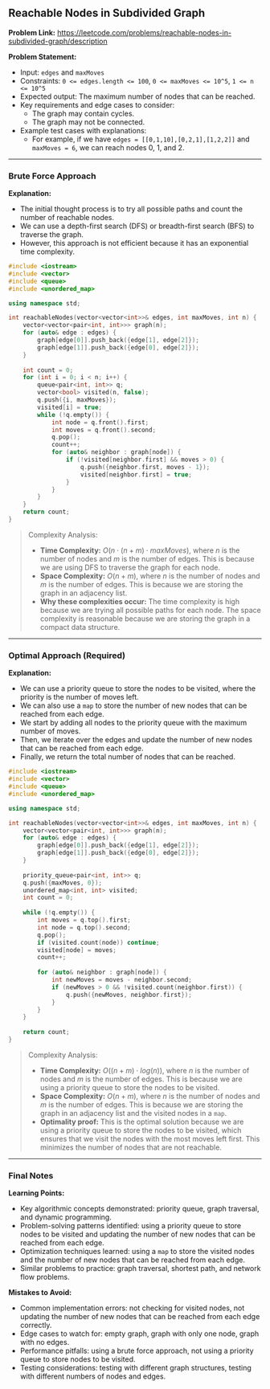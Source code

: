 ## Reachable Nodes in Subdivided Graph

**Problem Link:** https://leetcode.com/problems/reachable-nodes-in-subdivided-graph/description

**Problem Statement:**
- Input: `edges` and `maxMoves`
- Constraints: `0 <= edges.length <= 100`, `0 <= maxMoves <= 10^5`, `1 <= n <= 10^5`
- Expected output: The maximum number of nodes that can be reached.
- Key requirements and edge cases to consider:
  - The graph may contain cycles.
  - The graph may not be connected.
- Example test cases with explanations:
  - For example, if we have `edges = [[0,1,10],[0,2,1],[1,2,2]]` and `maxMoves = 6`, we can reach nodes 0, 1, and 2.

---

### Brute Force Approach

**Explanation:**
- The initial thought process is to try all possible paths and count the number of reachable nodes.
- We can use a depth-first search (DFS) or breadth-first search (BFS) to traverse the graph.
- However, this approach is not efficient because it has an exponential time complexity.

```cpp
#include <iostream>
#include <vector>
#include <queue>
#include <unordered_map>

using namespace std;

int reachableNodes(vector<vector<int>>& edges, int maxMoves, int n) {
    vector<vector<pair<int, int>>> graph(n);
    for (auto& edge : edges) {
        graph[edge[0]].push_back({edge[1], edge[2]});
        graph[edge[1]].push_back({edge[0], edge[2]});
    }
    
    int count = 0;
    for (int i = 0; i < n; i++) {
        queue<pair<int, int>> q;
        vector<bool> visited(n, false);
        q.push({i, maxMoves});
        visited[i] = true;
        while (!q.empty()) {
            int node = q.front().first;
            int moves = q.front().second;
            q.pop();
            count++;
            for (auto& neighbor : graph[node]) {
                if (!visited[neighbor.first] && moves > 0) {
                    q.push({neighbor.first, moves - 1});
                    visited[neighbor.first] = true;
                }
            }
        }
    }
    return count;
}
```

> Complexity Analysis:
> - **Time Complexity:** $O(n \cdot (n + m) \cdot maxMoves)$, where $n$ is the number of nodes and $m$ is the number of edges. This is because we are using DFS to traverse the graph for each node.
> - **Space Complexity:** $O(n + m)$, where $n$ is the number of nodes and $m$ is the number of edges. This is because we are storing the graph in an adjacency list.
> - **Why these complexities occur:** The time complexity is high because we are trying all possible paths for each node. The space complexity is reasonable because we are storing the graph in a compact data structure.

---

### Optimal Approach (Required)

**Explanation:**
- We can use a priority queue to store the nodes to be visited, where the priority is the number of moves left.
- We can also use a `map` to store the number of new nodes that can be reached from each edge.
- We start by adding all nodes to the priority queue with the maximum number of moves.
- Then, we iterate over the edges and update the number of new nodes that can be reached from each edge.
- Finally, we return the total number of nodes that can be reached.

```cpp
#include <iostream>
#include <vector>
#include <queue>
#include <unordered_map>

using namespace std;

int reachableNodes(vector<vector<int>>& edges, int maxMoves, int n) {
    vector<vector<pair<int, int>>> graph(n);
    for (auto& edge : edges) {
        graph[edge[0]].push_back({edge[1], edge[2]});
        graph[edge[1]].push_back({edge[0], edge[2]});
    }
    
    priority_queue<pair<int, int>> q;
    q.push({maxMoves, 0});
    unordered_map<int, int> visited;
    int count = 0;
    
    while (!q.empty()) {
        int moves = q.top().first;
        int node = q.top().second;
        q.pop();
        if (visited.count(node)) continue;
        visited[node] = moves;
        count++;
        
        for (auto& neighbor : graph[node]) {
            int newMoves = moves - neighbor.second;
            if (newMoves > 0 && !visited.count(neighbor.first)) {
                q.push({newMoves, neighbor.first});
            }
        }
    }
    
    return count;
}
```

> Complexity Analysis:
> - **Time Complexity:** $O((n + m) \cdot log(n))$, where $n$ is the number of nodes and $m$ is the number of edges. This is because we are using a priority queue to store the nodes to be visited.
> - **Space Complexity:** $O(n + m)$, where $n$ is the number of nodes and $m$ is the number of edges. This is because we are storing the graph in an adjacency list and the visited nodes in a `map`.
> - **Optimality proof:** This is the optimal solution because we are using a priority queue to store the nodes to be visited, which ensures that we visit the nodes with the most moves left first. This minimizes the number of nodes that are not reachable.

---

### Final Notes

**Learning Points:**
- Key algorithmic concepts demonstrated: priority queue, graph traversal, and dynamic programming.
- Problem-solving patterns identified: using a priority queue to store nodes to be visited and updating the number of new nodes that can be reached from each edge.
- Optimization techniques learned: using a `map` to store the visited nodes and the number of new nodes that can be reached from each edge.
- Similar problems to practice: graph traversal, shortest path, and network flow problems.

**Mistakes to Avoid:**
- Common implementation errors: not checking for visited nodes, not updating the number of new nodes that can be reached from each edge correctly.
- Edge cases to watch for: empty graph, graph with only one node, graph with no edges.
- Performance pitfalls: using a brute force approach, not using a priority queue to store nodes to be visited.
- Testing considerations: testing with different graph structures, testing with different numbers of nodes and edges.